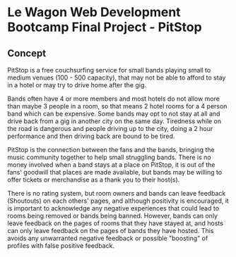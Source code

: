 # Le Wagon Web Development Bootcamp Final Project - PitStop

## Concept

PitStop is a free couchsurfing service for small bands playing small to medium venues (100 - 500 capacity), that may not be able to afford to stay in a hotel or may try to drive home after the gig.

Bands often have 4 or more members and most hotels do not allow more than maybe 3 people in a room, so that means 2 hotel rooms for a 4 person band which can be expensive. Some bands may opt to not stay at all and drive back from a gig in another city on the same day. Tiredness while on the road is dangerous and people driving up to the city, doing a 2 hour performance and then driving back are bound to be tired.

PitStop is the connection between the fans and the bands, bringing the music community together to help small struggling bands. There is no money involved when a band stays at a place on PitStop, it is out of the fans' goodwill that places are made available, but bands may be willing to offer tickets or merchandise as a thank you to their host(s). 

There is no rating system, but room owners and bands can leave feedback (Shoutouts) on each others' pages, and although positivity is encouraged, it is important to acknowledge any negative experiences that could lead to rooms being removed or bands being banned. However, bands can only leave feedback on the pages of rooms that they have stayed at, and hosts can only leave feedback on the pages of bands they have hosted. This avoids any unwarranted negative feedback or possible "boosting" of profiles with false positive feedback.
